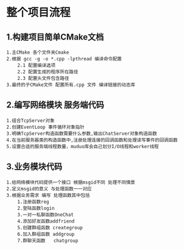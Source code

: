 # 整个项目流程
## 1.构建项目简单CMake文档
    1.主CMake 各个文件夹Cmake 
    2.根据 gcc -g -o *.cpp -lpthread 编译命令配置
        2.1 配置编译选项
        2.2 配置生成的程序所在路径
        2.3 配置头文件包含路径
    3.最终的子CMake文件 配置所有.cpp 文件 编译链接的动态库
## 2.编写网络模块 服务端代码
    1.组合TcpServer对象
    2.创建EventLoop 事件循环对象指针
    3.明确TcpServer构造函数需要什么参数,输出ChatServer对象构造函数
    4.在当前服务器类的构造函数中,注册处理连接的回调函数和处理读写事件的回调函数
    5.设置合适的服务端线程数量，muduo库会自己划分I/O线程和worker线程

## 3.业务模块代码
    1.给网络模块代码提供一个接口 根据msgid不同 处理不同情景
    2.定义msgid的意义 与处理函数一一对应
    3.根据业务需求 编写 处理函数其中包括
        1.注册函数reg
        2.登陆函数login
        3.一对一私聊函数OneChat
        4.添加好友函数addfriend
        5.创建群组函数 creategroup
        6.加入群组函数 addgroup
        7.群聊天函数   chatgroup